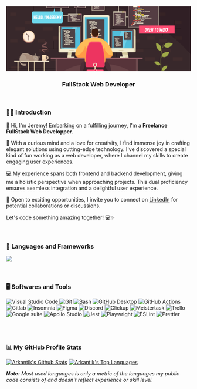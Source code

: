 <!-- Header section -->
<p align="center">
  <img src="https://github.com/Arkantik/Arkantik/blob/main/programmer%20work.png" alt="Jeremy Dohin"/></a>
  <h3 align="center">FullStack Web Developer</h3>
</p>
</br>


<!-- Introduction section -->
### 👨‍💻 Introduction
<p>
👋 Hi, I'm Jeremy! Embarking on a fulfilling journey, I'm a <b>Freelance FullStack Web Developper</b>.

🚀 With a curious mind and a love for creativity, I find immense joy in crafting elegant solutions using cutting-edge technology. I've discovered a special kind of fun working as a web developer, where I channel my skills to create engaging user experiences.

💻 My experience spans both frontend and backend development, giving me a holistic perspective when approaching projects. This dual proficiency ensures seamless integration and a delightful user experience.

💼 Open to exciting opportunities, I invite you to connect on <a href="https://www.linkedin.com/in/jeremy-dohin/" aria-label="linkedin button">LinkedIn</a> for potential collaborations or discussions.

Let's code something amazing together! 💻✨
</p>
</br>

<!-- Languages and Frameworks badges section -->

### 🧰 Languages and Frameworks 

<p>
  <a href="https://skillicons.dev">
    <img src="https://skillicons.dev/icons?i=html,css,js,ts,sass,docker,react,nextjs,angular,tailwind,markdown,graphql,nodejs,express,mysql,postgres&theme=dark" />
  </a>
</p>
</br>

<!-- Softwares and Tools badges section -->
### 🖥️ Softwares and Tools 

<p>
  <img alt="Visual Studio Code" src="https://img.shields.io/badge/Visual Studio Code-0078d7.svg?logo=visual-studio-code&logoColor=white"/>
  <img alt="Git" src="https://img.shields.io/badge/Git-F05033.svg?logo=git&logoColor=white"/>
  <img alt="Bash" src="https://img.shields.io/badge/Bash-4EAA25.svg?logo=gnu-bash&logoColor=white"/>
  <img alt="GitHub Desktop" src="https://img.shields.io/badge/GitHub%20Desktop-8034A9.svg?logo=github&logoColor=white"/>
  <img alt="GitHub Actions" src="https://img.shields.io/badge/GitHub%20Actions-2671E5.svg?logo=github%20actions&logoColor=white">
  <img alt="Gitlab" src="https://img.shields.io/badge/Gitlab-%23181717.svg?logo=gitlab&logoColor=white">
  <img alt="Insomnia" src="https://img.shields.io/badge/Insomnia-4000BF.svg?logo=insomnia&logoColor=white">
  <img alt="Figma" src="https://img.shields.io/badge/Figma-F24E1E.svg?logo=figma&logoColor=white"/>
  <img alt="Discord" src="https://img.shields.io/badge/Discord-5865F2.svg?logo=discord&logoColor=white"/>
  <img alt="Clickup" src="https://img.shields.io/badge/Clickup-7B68EE.svg?logo=clickup&logoColor=white"/>
  <img alt="Meistertask" src="https://img.shields.io/badge/Meistertask-00aaff.svg?logo=meistertask&logoColor=white"/>
  <img alt="Trello" src="https://img.shields.io/badge/Trello-%23026AA7.svg?logo=Trello&logoColor=white"/>
  <img alt="Google suite" src="https://img.shields.io/badge/Google Suite-yellow.svg?logo=google&logoColor=white"/>
  <img alt="Apollo Studio" src="https://img.shields.io/badge/Apollo Studio-311C87.svg?logo=apollo-graphql&logoColor=white"/>
  <img alt="Jest" src="https://img.shields.io/badge/Jest-%23C21325?logo=jest&logoColor=white"/>
  <img alt="Playwright" src="https://img.shields.io/badge/Playwright-%232EAD33?logo=playwright&logoColor=white"/>
  <img alt="ESLint" src="https://img.shields.io/badge/ESLint-4B3263?logo=eslint&logoColor=white"/>
  <img alt="Prettier" src="https://img.shields.io/badge/prettier-%23F7B93E.svg?logo=prettier&logoColor=black"/>
</p>
</br>

#

### 📊 My GitHub Profile Stats 

<a href="https://github.com/anuraghazra/github-readme-stats"><img alt="Arkantik's Github Stats" src="https://github-readme-stats.vercel.app/api?username=arkantik&show_icons=true&include_all_commits=true&count_private=true&theme=city_lights&hide_border=true" max-height="192px"/></a>
<a href="https://github.com/anuraghazra/github-readme-stats"><img alt="Arkantik's Top Languages" src="https://github-readme-stats.vercel.app/api/top-langs/?username=arkantik&langs_count=8&layout=compact&include_all_commits=true&count_private=true&theme=city_lights&hide_border=true" max-height="192px"/></a>
          
<i><b>Note:</b> Most used languages is only a metric of the languages my public code consists of and doesn't reflect experience or skill level.</i>

